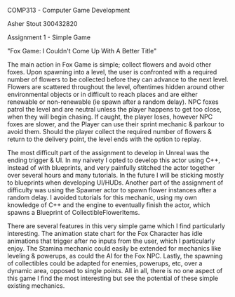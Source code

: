 COMP313 - Computer Game Development

Asher Stout 300432820

Assignment 1 - Simple Game

"Fox Game: I Couldn't Come Up With A Better Title"

The main action in Fox Game is simple; collect flowers and avoid other foxes. Upon spawning into a level, the user is confronted with a required number of flowers to be collected before they can advance to the next level. Flowers are scattered throughout the level, oftentimes hidden around other environmental objects or in difficult to reach places and are either renewable or non-renewable (ie spawn after a random delay). NPC foxes patrol the level and are neutral unless the player happens to get too close, when they will begin chasing. If caught, the player loses, however NPC foxes are slower, and the Player can use their sprint mechanic & parkour to avoid them. Should the player collect the required number of flowers & return to the delivery point, the level ends with the option to replay.

The most difficult part of the assignment to develop in Unreal was the ending trigger & UI. In my naivety I opted to develop this actor using C++, instead of with blueprints, and very painfully stitched the actor together over several hours and many tutorials. In the future I will be sticking mostly to blueprints when developing UI/HUDs.	Another part of the assignment of difficulty was using the Spawner actor to spawn flower instances after a random delay. I avoided tutorials for this mechanic, using my own knowledge of C++ and the engine to eventually finish the actor, which spawns a Blueprint of CollectibleFlowerItems.

There are several features in this very simple game which I find particularly interesting. The animation state chart for the Fox Character has idle animations that trigger after no inputs from the user, which I particularly enjoy. The Stamina mechanic could easily be extended for mechanics like leveling & powerups, as could the AI for the Fox NPC. Lastly, the spawning of collectibles could be adapted for enemies, powerups, etc, over a dynamic area, opposed to single points. All in all, there is no one aspect of this game I find the most interesting but see the potential of these simple existing mechanics.
